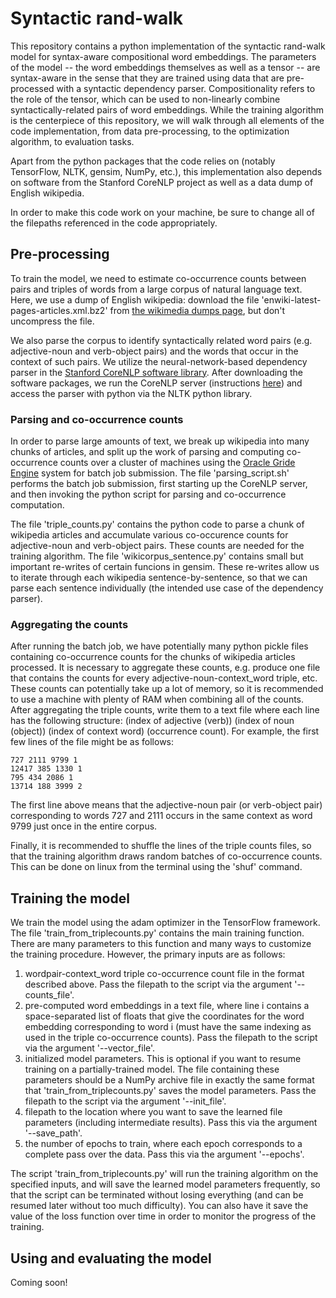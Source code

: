 # Syntactic rand-walk
This repository contains a python implementation of the syntactic rand-walk model for syntax-aware compositional word embeddings. The parameters of the model -- the word embeddings themselves as well as a tensor -- are syntax-aware in the sense that they are trained using data that are pre-processed with a syntactic dependency parser. Compositionality refers to the role of the tensor, which can be used to non-linearly combine syntactically-related pairs of word embeddings.  While the training algorithm is the centerpiece of this repository, we will walk through all elements of the code implementation, from data pre-processing, to the optimization algorithm, to evaluation tasks.

Apart from the python packages that the code relies on (notably TensorFlow, NLTK, gensim, NumPy, etc.), this implementation also depends on software from the Stanford CoreNLP project as well as a data dump of English wikipedia.

In order to make this code work on your machine, be sure to change all of the filepaths referenced in the code appropriately.

## Pre-processing
To train the model, we need to estimate co-occurrence counts between pairs and triples of words from a large corpus of natural language text. Here, we use a dump of English wikipedia: download the file 'enwiki-latest-pages-articles.xml.bz2' from [the wikimedia dumps page](https://dumps.wikimedia.org/enwiki/latest/), but don't uncompress the file. 

We also parse the corpus to identify syntactically related word pairs (e.g. adjective-noun and verb-object pairs) and the words that occur in the context of such pairs. We utilize the neural-network-based dependency parser in the [Stanford CoreNLP software library](https://stanfordnlp.github.io/CoreNLP/). After downloading the software packages, we run the CoreNLP server (instructions [here](https://stanfordnlp.github.io/CoreNLP/corenlp-server.html)) and access the parser with python via the NLTK python library. 


### Parsing and co-occurrence counts
In order to parse large amounts of text, we break up wikipedia into many chunks of articles, and split up the work of parsing and computing co-occurrence counts over a cluster of machines using the [Oracle Gride Engine](https://en.wikipedia.org/wiki/Oracle_Grid_Engine) system for batch job submission. The file 'parsing_script.sh' performs the batch job submission, first starting up the CoreNLP server, and then invoking the python script for parsing and co-occurrence computation. 

The file 'triple_counts.py' contains the python code to parse a chunk of wikipedia articles and accumulate various co-occurence counts for adjective-noun and verb-object pairs. These counts are needed for the training algorithm. The file 'wikicorpus_sentence.py' contains small but important re-writes of certain funcions in gensim. These re-writes allow us to iterate through each wikipedia sentence-by-sentence, so that we can parse each sentence individually (the intended use case of the dependency parser). 

### Aggregating the counts
After running the batch job, we have potentially many python pickle files containing co-occurrence counts for the chunks of wikipedia articles processed. It is necessary to aggregate these counts, e.g. produce one file that contains the counts for every adjective-noun-context_word triple, etc. These counts can potentially take up a lot of memory, so it is recommended to use a machine with plenty of RAM when combining all of the counts. After aggregating the triple counts, write them to a text file where each line has the following structure:
(index of adjective (verb)) (index of noun (object)) (index of context word) (occurrence count). For example, the first few lines of the file might be as follows:
```
727 2111 9799 1
12417 385 1330 1
795 434 2086 1
13714 188 3999 2
```
The first line above means that the adjective-noun pair (or verb-object pair) corresponding to words 727 and 2111 occurs in the same context as word 9799 just once in the entire corpus. 

Finally, it is recommended to shuffle the lines of the triple counts files, so that the training algorithm draws random batches of co-occurrence counts. This can be done on linux from the terminal using the 'shuf' command.


## Training the model
We train the model using the adam optimizer in the TensorFlow framework. The file 'train_from_triplecounts.py' contains the main training function. There are many parameters to this function and many ways to customize the training procedure. However, the primary inputs are as follows:
1. wordpair-context_word triple co-occurrence count file in the format described above. Pass the filepath to the script via the argument '--counts_file'.
2. pre-computed word embeddings in a text file, where line i contains a space-separated list of floats that give the coordinates for the word embedding corresponding to word i (must have the same indexing as used in the triple co-occurrence counts). Pass the filepath to the script via the argument '--vector_file'.
3. initialized model parameters. This is optional if you want to resume training on a partially-trained model. The file containing these parameters should be a NumPy archive file in exactly the same format that 'train_from_triplecounts.py' saves the model parameters. Pass the filepath to the script via the argument '--init_file'. 
4. filepath to the location where you want to save the learned file parameters (including intermediate results). Pass this via the argument '--save_path'. 
5. the number of epochs to train, where each epoch corresponds to a complete pass over the data. Pass this via the argument '--epochs'.

The script 'train_from_triplecounts.py' will run the training algorithm on the specified inputs, and will save the learned model parameters frequently, so that the script can be terminated without losing everything (and can be resumed later without too much difficulty). You can also have it save the value of the loss function over time in order to monitor the progress of the training.

## Using and evaluating the model
Coming soon!
